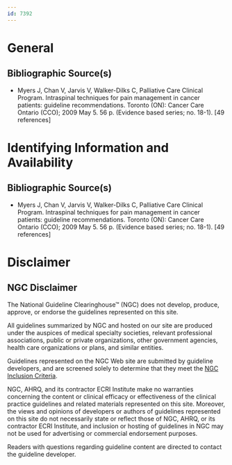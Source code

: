 ```yaml
---
id: 7392
---
```


# General

## Bibliographic Source(s)

- Myers J, Chan V, Jarvis V, Walker-Dilks C, Palliative Care Clinical Program. Intraspinal techniques for pain management in cancer patients: guideline recommendations. Toronto (ON): Cancer Care Ontario (CCO); 2009 May 5. 56 p. (Evidence based series; no. 18-1). [49 references]

# Identifying Information and Availability

## Bibliographic Source(s)

- Myers J, Chan V, Jarvis V, Walker-Dilks C, Palliative Care Clinical Program. Intraspinal techniques for pain management in cancer patients: guideline recommendations. Toronto (ON): Cancer Care Ontario (CCO); 2009 May 5. 56 p. (Evidence based series; no. 18-1). [49 references]

# Disclaimer

## NGC Disclaimer

The National Guideline Clearinghouse™ (NGC) does not develop, produce, approve, or endorse the guidelines represented on this site.

All guidelines summarized by NGC and hosted on our site are produced under the auspices of medical specialty societies, relevant professional associations, public or private organizations, other government agencies, health care organizations or plans, and similar entities.

Guidelines represented on the NGC Web site are submitted by guideline developers, and are screened solely to determine that they meet the [NGC Inclusion Criteria](/help-and-about/summaries/inclusion-criteria).

NGC, AHRQ, and its contractor ECRI Institute make no warranties concerning the content or clinical efficacy or effectiveness of the clinical practice guidelines and related materials represented on this site. Moreover, the views and opinions of developers or authors of guidelines represented on this site do not necessarily state or reflect those of NGC, AHRQ, or its contractor ECRI Institute, and inclusion or hosting of guidelines in NGC may not be used for advertising or commercial endorsement purposes.

Readers with questions regarding guideline content are directed to contact the guideline developer.

